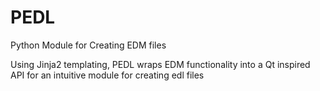 PEDL
=====
Python Module for Creating EDM files

Using Jinja2 templating, PEDL wraps EDM functionality into a Qt inspired API
for an intuitive module for creating edl files

